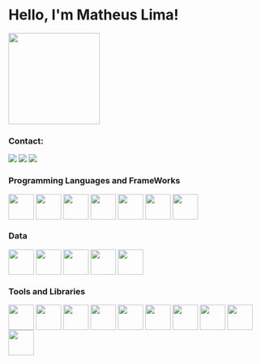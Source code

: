 # Hello, I'm Matheus Lima!

<a href="https://github.com/MathsLima">
    <img height="180em" src="https://github-readme-stats.vercel.app/api/top-langs/?username=MathsLima&layout=compact&theme=dark" />
</a>

### Contact:
<div> 
  <a href="https://linkedin.com/in/matheus-silva-de-lima" target="_blank"><img src="https://img.shields.io/badge/LinkedIn-0077B5?style=for-the-badge&logo=linkedin&logoColor=white" target="_blank"></a>
    <a href="https://matheuslimainterne.wixsite.com/matheuslima" target="_blank"><img src="https://img.shields.io/badge/website-000000?style=for-the-badge&logo=About.me&logoColor=white" target="_blank"></a>
    <a href="https://medium.com/@mathslima" target="_blank"><img src="https://img.shields.io/badge/Medium-12100E?style=for-the-badge&logo=medium&logoColor=white" target="_blank"></a>
</div>


### Programming Languages and FrameWorks
<div> 
  <img align="center" height="50" width="50" src="https://cdn.jsdelivr.net/gh/devicons/devicon/icons/python/python-original-wordmark.svg">
  <img align="center" height="50" width="50" src="https://cdn.jsdelivr.net/gh/devicons/devicon/icons/java/java-original-wordmark.svg">
  <img align="center" height="50" width="50" src="https://cdn.jsdelivr.net/gh/devicons/devicon@latest/icons/html5/html5-plain-wordmark.svg" />
  <img align="center" height="50" width="50" src="https://cdn.jsdelivr.net/gh/devicons/devicon@latest/icons/typescript/typescript-original.svg" />
  <img align="center" height="50" width="50" src="https://cdn.jsdelivr.net/gh/devicons/devicon@latest/icons/react/react-original-wordmark.svg" />
  <img align="center" height="50" width="50" src="https://cdn.jsdelivr.net/gh/devicons/devicon@latest/icons/fastapi/fastapi-original.svg" />
  <img align="center" height="50" width="50" src="https://img.icons8.com/?size=100&id=ka3InxFU3QZa&format=png&color=000000">
  
### Data
  <img align="center" height="50" width="50" src="https://cdn.jsdelivr.net/gh/devicons/devicon@latest/icons/postgresql/postgresql-original.svg">
  <img align="center" height="50" width="50" src="https://cdn.jsdelivr.net/gh/devicons/devicon/icons/mysql/mysql-original-wordmark.svg">
  <img align="center" height="50" width="50" src="https://cdn.jsdelivr.net/gh/devicons/devicon@latest/icons/postman/postman-original.svg">
  <img align="center" height="50" width="50" src="https://cdn.jsdelivr.net/gh/devicons/devicon@latest/icons/json/json-plain.svg" /> 
  <img align="center" height="50" width="50" src="https://cdn.jsdelivr.net/gh/devicons/devicon@latest/icons/mongodb/mongodb-plain-wordmark.svg" />
          
          

### Tools and Libraries 
  <img align="center" height="50" width="50" src="https://cdn.jsdelivr.net/gh/devicons/devicon/icons/jupyter/jupyter-original-wordmark.svg">
  <img align="center" height="50" width="50" src="https://cdn.jsdelivr.net/gh/devicons/devicon@latest/icons/git/git-plain-wordmark.svg">
  <img align="center" height="50" width="50" src="https://cdn.jsdelivr.net/gh/devicons/devicon@latest/icons/kubernetes/kubernetes-plain-wordmark.svg" />
  <img align="center" height="50" width="50" src="https://devicon-website.vercel.app/api/pandas/original-wordmark.svg?color=%23FFFFFF"> 
  <img align="center" height="50" width="50" src="https://cdn.jsdelivr.net/gh/devicons/devicon@latest/icons/scikitlearn/scikitlearn-original.svg" />
  <img align="center" height="50" width="50" src="https://cdn.jsdelivr.net/gh/devicons/devicon@latest/icons/selenium/selenium-original.svg" />
  <img align="center" height="50" width="50" src="https://cdn.jsdelivr.net/gh/devicons/devicon@latest/icons/pytorch/pytorch-plain-wordmark.svg" />
  <img align="center" height="50" width="50" src="https://cdn.jsdelivr.net/gh/devicons/devicon@latest/icons/tensorflow/tensorflow-original-wordmark.svg" />
  <img align="center" height="50" width="50" src="https://cdn.jsdelivr.net/gh/devicons/devicon@latest/icons/swagger/swagger-original.svg" />
  <img align="center" height="50" width="50"  src="https://cdn.jsdelivr.net/gh/devicons/devicon@latest/icons/plotly/plotly-original-wordmark.svg" />
          
          
          


<div> 

